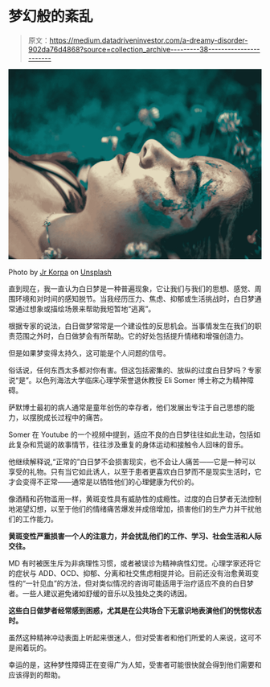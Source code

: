 # 梦幻般的紊乱

> 原文：<https://medium.datadriveninvestor.com/a-dreamy-disorder-902da76d4868?source=collection_archive---------38----------------------->

![](img/5cdf224d684176dc9e6e2f59bf43490e.png)

Photo by [Jr Korpa](https://unsplash.com/@korpa?utm_source=unsplash&utm_medium=referral&utm_content=creditCopyText) on [Unsplash](https://unsplash.com/s/photos/dreamers?utm_source=unsplash&utm_medium=referral&utm_content=creditCopyText)

直到现在，我一直认为白日梦是一种普遍现象，它让我们与我们的思想、感觉、周围环境和对时间的感知脱节。当我经历压力、焦虑、抑郁或生活挑战时，白日梦通常通过想象或描绘场景来帮助我短暂地“逃离”。

根据专家的说法，白日做梦常常是一个建设性的反思机会。当事情发生在我们的职责范围之外时，白日做梦会有所帮助。它的好处包括提升情绪和增强创造力。

但是如果梦变得太持久，这可能是个人问题的信号。

俗话说，任何东西太多都对你有害。但这包括密集的、放纵的过度白日梦吗？专家说“是”。以色列海法大学临床心理学荣誉退休教授 Eli Somer 博士称之为精神障碍。

萨默博士最初的病人通常是童年创伤的幸存者，他们发展出专注于自己思想的能力，以摆脱成长过程中的痛苦。

Somer 在 Youtube 的一个视频中提到，适应不良的白日梦往往如此生动，包括如此复杂和荒诞的故事情节，往往涉及重复的身体运动和接触令人回味的音乐。

他继续解释说,“正常的”白日梦不会损害现实，也不会让人痛苦——它是一种可以享受的礼物。只有当它如此诱人，以至于患者更喜欢白日梦而不是现实生活时，它才会变得不正常——通常是以牺牲他们的心理健康为代价的。

像酒精和药物滥用一样，黄斑变性具有威胁性的成瘾性。过度的白日梦者无法控制地渴望幻想，以至于他们的情绪痛苦爆发并成倍增加，损害他们的生产力并干扰他们的工作能力。

**黄斑变性严重损害一个人的注意力，并会扰乱他们的工作、学习、社会生活和人际交往。**

MD 有时被医生斥为非病理性习惯，或者被误诊为精神病性幻觉。心理学家还将它的症状与 ADD、OCD、抑郁、分离和社交焦虑相提并论。目前还没有治愈黄斑变性的“一针见血”的方法，但对类似情况的咨询可能适用于治疗适应不良的白日梦者。一些人建议避免诸如舒缓的音乐以及独处之类的诱因。

**这些白日做梦者经常感到困惑，尤其是在公共场合下无意识地表演他们的恍惚状态时。**

虽然这种精神冲动表面上听起来很迷人，但对受害者和他们所爱的人来说，这可不是闹着玩的。

幸运的是，这种梦性障碍正在变得广为人知，受害者可能很快就会得到他们需要和应该得到的帮助。